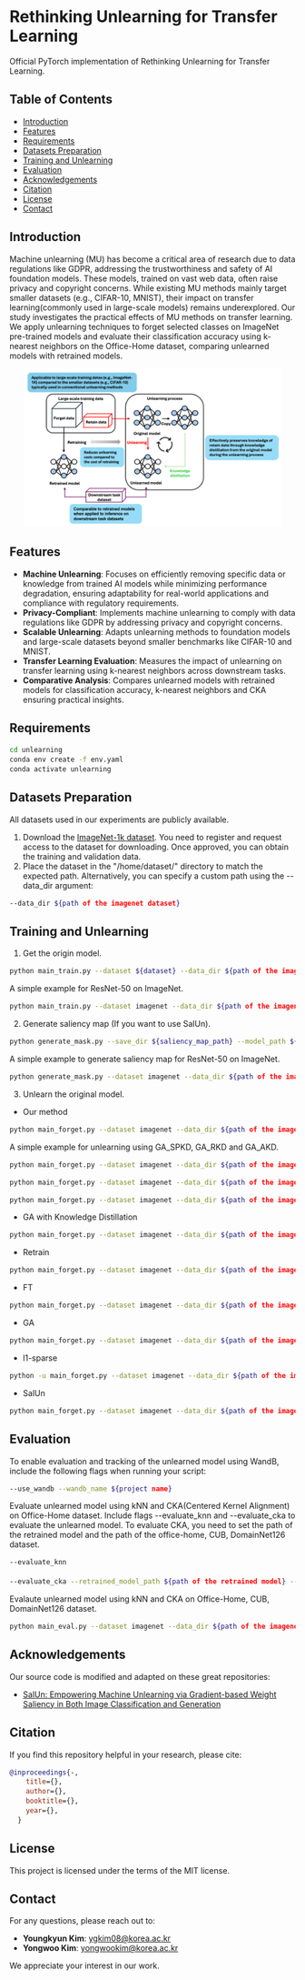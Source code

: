 # Rethinking Unlearning for Transfer Learning

Official PyTorch implementation of Rethinking Unlearning for Transfer Learning.

## Table of Contents

- [Introduction](#introduction)
- [Features](#features)
- [Requirements](#requirements)
- [Datasets Preparation](#datasets-preparation)
- [Training and Unlearning](#training-and-unlearning)
- [Evaluation](#evaluation)
- [Acknowledgements](#acknowledgements)
- [Citation](#citation)
- [License](#license)
- [Contact](#contact)

## Introduction

Machine unlearning (MU) has become a critical area of research due to data regulations like GDPR, addressing the trustworthiness and safety of AI foundation models. These models, trained on vast web data, often raise privacy and copyright concerns. While existing MU methods mainly target smaller datasets (e.g., CIFAR-10, MNIST), their impact on transfer learning(commonly used in large-scale models) remains underexplored. Our study investigates the practical effects of MU methods on transfer learning. We apply unlearning techniques to forget selected classes on ImageNet pre-trained models and evaluate their classification accuracy using k-nearest neighbors on the Office-Home dataset, comparing unlearned models with retrained models.

<p align="center"><img src="images/picture1.png" alt="graph" width="90%"></p>

## Features

- **Machine Unlearning**: Focuses on efficiently removing specific data or knowledge from trained AI models while minimizing performance degradation, ensuring adaptability for real-world applications and compliance with regulatory requirements.
- **Privacy-Compliant**: Implements machine unlearning to comply with data regulations like GDPR by addressing privacy and copyright concerns.
- **Scalable Unlearning**: Adapts unlearning methods to foundation models and large-scale datasets beyond smaller benchmarks like CIFAR-10 and MNIST.
- **Transfer Learning Evaluation**: Measures the impact of unlearning on transfer learning using k-nearest neighbors across downstream tasks.
- **Comparative Analysis**: Compares unlearned models with retrained models for classification accuracy, k-nearest neighbors and CKA ensuring practical insights.

## Requirements

```bash
cd unlearning
conda env create -f env.yaml
conda activate unlearning
```

## Datasets Preparation

All datasets used in our experiments are publicly available.

1. Download the [ImageNet-1k dataset](https://image-net.org/download.php). You need to register and request access to the dataset for downloading. Once approved, you can obtain the training and validation data.
2. Place the dataset in the "/home/dataset/" directory to match the expected path. Alternatively, you can specify a custom path using the --data_dir argument:
```bash
--data_dir ${path of the imagenet dataset}
```

## Training and Unlearning

1. Get the origin model.
```bash
python main_train.py --dataset ${dataset} --data_dir ${path of the imagenet dataset} --arch ${model architechture} --imagenet_arch --save_dir ${save_dir} --epochs ${epochs for training} --lr ${learning rate for training} --save_dir ${file to save the orgin model}
```

A simple example for ResNet-50 on ImageNet.
```bash
python main_train.py --dataset imagenet --data_dir ${path of the imagenet dataset} --arch resnet50 --imagenet_arch --save_dir ./result --lr 0.1 --epochs 182
```

2. Generate saliency map (If you want to use SalUn).
```bash
python generate_mask.py --save_dir ${saliency_map_path} --model_path ${original model path} --class_to_replace ${classes to forget} --unlearn_epochs 1
```

A simple example to generate saliency map for ResNet-50 on ImageNet.
```bash
python generate_mask.py --dataset imagenet --data_dir ${path of the imagenet dataset}  --arch resnet50 --imagenet_arch --save_dir ./mask --model_path ./pretrained_model/original.pth.tar --unlearn_epochs 1
```

3. Unlearn the original model.
* Our method
```bash
python main_forget.py --dataset imagenet --data_dir ${path of the imagenet dataset} --num_classes 1000 --arch resnet50 --imagenet_arch --save_dir ${save_dir} --model_path ${original model path} --unlearn SPKD --class_to_replace ${classes to forget, refer to the class_to_replace folder} --unlearn_epochs ${epochs for unlearning} --unlearn_lr ${learning rate for unlearning}
```

A simple example for unlearning using GA_SPKD, GA_RKD and GA_AKD.
```bash
python main_forget.py --dataset imagenet --data_dir ${path of the imagenet dataset} --num_classes 1000 --arch resnet50 --imagenet_arch --save_dir ./result/ --model_path ${original model path} --unlearn SPKD --unlearn_epochs 15 --unlearn_lr 1e-5 --batch_size 128
```
```bash
python main_forget.py --dataset imagenet --data_dir ${path of the imagenet dataset} --num_classes 1000 --arch resnet50 --imagenet_arch --save_dir ./result/ --model_path ${original model path} --unlearn RKD --unlearn_epochs 15 --unlearn_lr 1e-5 --batch_size 128
```
```bash
python main_forget.py --dataset imagenet --data_dir ${path of the imagenet dataset} --num_classes 1000 --arch resnet50 --imagenet_arch --save_dir ./result/ --model_path ${original model path} --unlearn AKD --unlearn_epochs 15 --unlearn_lr 1e-5 --batch_size 128
```

* GA with Knowledge Distillation
```bash
python main_forget.py --dataset imagenet --data_dir ${path of the imagenet dataset} --num_classes 1000 --arch resnet50 --imagenet_arch --save_dir ${save_dir} --model_path ${original model path} --unlearn GAwithKD --class_to_replace ${classes to forget} --unlearn_epochs ${epochs for unlearning} --unlearn_lr ${learning rate for unlearning}
```

* Retrain
```bash
python main_forget.py --dataset imagenet --data_dir ${path of the imagenet dataset} --num_classes 1000 --arch resnet50 --imagenet_arch --save_dir ${save_dir} --model_path ${original model path} --unlearn retrain --class_to_replace ${classes to forget} --unlearn_epochs ${epochs for unlearning} --unlearn_lr ${learning rate for unlearning}
```

* FT
```bash
python main_forget.py --dataset imagenet --data_dir ${path of the imagenet dataset} --num_classes 1000 --arch resnet50 --imagenet_arch --save_dir ${save_dir} --model_path ${original model path} --unlearn FT --class_to_replace ${classes to forget} --unlearn_epochs ${epochs for unlearning} --unlearn_lr ${learning rate for unlearning}
```

* GA
```bash
python main_forget.py --dataset imagenet --data_dir ${path of the imagenet dataset} --num_classes 1000 --arch resnet50 --imagenet_arch --save_dir ${save_dir} --model_path ${original model path} --unlearn GA --class_to_replace ${classes to forget} --unlearn_epochs ${epochs for unlearning} --unlearn_lr ${learning rate for unlearning}
```

* l1-sparse
```bash
python -u main_forget.py --dataset imagenet --data_dir ${path of the imagenet dataset} --num_classes 1000 --arch resnet50 --imagenet_arch --save_dir ${save_dir} --model_path ${original model path} --unlearn FT_prune --class_to_replace ${classes to forget} --alpha ${alpha} --unlearn_epochs ${epochs for unlearning} --unlearn_lr ${learning rate for unlearning}
```

* SalUn
```bash
python main_forget.py --dataset imagenet --data_dir ${path of the imagenet dataset} --num_classes 1000 --arch resnet50 --imagenet_arch --save_dir ${save_dir} --model_path ${original model path} --unlearn RL_imagenet --class_to_replace ${classes to forget} --unlearn_epochs ${epochs for unlearning} --unlearn_lr ${learning rate for unlearning} --mask_path ${saliency_map_path}
```

## Evaluation

To enable evaluation and tracking of the unlearned model using WandB, include the following flags when running your script:
```bash
--use_wandb --wandb_name ${project name}
```

Evaluate unlearned model using kNN and CKA(Centered Kernel Alignment) on Office-Home dataset. Include flags --evaluate_knn and --evaluate_cka to evaluate the unlearned model. To evaluate CKA, you need to set the path of the retrained model and the path of the office-home, CUB, DomainNet126 dataset.
```bash
--evaluate_knn

--evaluate_cka --retrained_model_path ${path of the retrained model} --office_home_dataset_path ${path of the office-home dataset} --cub_dataset_path ${path of the cub dataset} --domainnet_dataset_path ${path of the domainnet dataset} --class_to_replace ${classes to forget}
```

Evalaute unlearned model using kNN and CKA on Office-Home, CUB, DomainNet126 dataset.
```bash
python main_eval.py --dataset imagenet --data_dir ${path of the imagenet dataset} --arch ${model architechture} --imagenet_arch --office_home_dataset_path ${path of the office-home dataset} --cub_dataset_path ${path of the cub dataset} --domainnet_dataset_path ${path of the domainnet dataset} --model_path ${path of the unlearned model for evaluation} --retrained_model_path ${path of the retrained model} --batch_size 512
```

## Acknowledgements

Our source code is modified and adapted on these great repositories:

- [SalUn: Empowering Machine Unlearning via Gradient-based Weight Saliency in Both Image Classification and Generation](https://github.com/OPTML-Group/Unlearn-Saliency)

## Citation

If you find this repository helpful in your research, please cite:

```bibtex
@inproceedings{-,
    title={},
    author={},
    booktitle={},
    year={},
  }
```

## License

This project is licensed under the terms of the MIT license.

## Contact

For any questions, please reach out to:

- **Youngkyun Kim**: [ygkim08@korea.ac.kr](mailto:ygkim08@korea.ac.kr)
- **Yongwoo Kim**: [yongwookim@korea.ac.kr](mailto:yongwookim@korea.ac.kr)

We appreciate your interest in our work.
